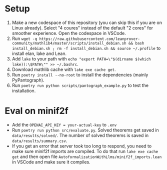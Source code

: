 # Setup

1. Make a new codespace of this repository (you can skip this if you are on Linux already). Select "4 coures" instead of the default "2 cores" for smoother experience. Open the codespace in VSCode.
2. Run `wget -q https://raw.githubusercontent.com/leanprover-community/mathlib4/master/scripts/install_debian.sh && bash install_debian.sh ; rm -f install_debian.sh && source ~/.profile` to install elan, lake and Lean.
3. Add `lake` to your path with `echo "export PATH=\"$(dirname $(which lake)):\$PATH\"" >> ~/.bashrc`.
4. Download mathlib cache with `lake exe cache get`.
5. Run `poetry install --no-root` to install the dependencies (mainly PyPantograph).
6. Run `poetry run python scripts/pantograph_example.py` to test the installation.

# Eval on minif2f
- Add the `OPENAI_API_KEY = your-actual-key` to `.env`
- Run `poetry run python src/evaluate.py`. Solved theorems get saved in `data/results/solved/`. The number of solved theorems is saved in `data/results/summary.csv`.
- If you get an error that server took too long to respond, you need to make sure minif2f imports are compiled. To do that run `lake exe cache get` and then open file `AutoformalizationWithLlms/minif2f_imports.lean` in VSCode and make sure it compiles.
